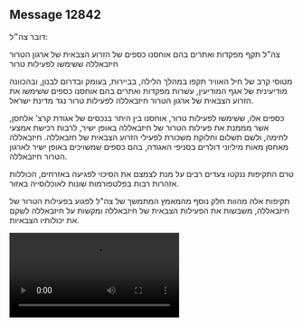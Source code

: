 ## Message 12842

דובר צה״ל:

צה"ל תקף מפקדות ואתרים בהם אוחסנו כספים של הזרוע הצבאית של ארגון הטרור חיזבאללה ששימשו לפעילות טרור

מטוסי קרב של חיל האוויר תקפו במהלך הלילה, בביירות, בעומק ובדרום לבנון, ובהכוונה מודיעינית של אגף המודיעין, עשרות מפקדות ואתרים בהם אוחסנו כספים ששימשו את הזרוע הצבאית של ארגון הטרור חיזבאללה לפעילות טרור נגד מדינת ישראל. 

כספים אלו, ששימשו לפעילות טרור, אוחסנו בין היתר בנכסים של אגודת קרצ' אלחסן, אשר מממנת את פעילות הטרור של חיזבאללה באופן ישיר, לרבות רכישת אמצעי לחימה, ולשם תשלום וחלוקת משכורת לפעילי הזרוע הצבאית של חזבאללה. 
חיזבאללה מאחסן מאות מיליוני דולרים בסניפי האגודה, בהם כספים שמשויכים באופן ישיר לארגון הטרור חיזבאללה. 

טרם התקיפות ננקטו צעדים רבים על מנת לצמצם את הסיכוי לפגיעה באזרחים, הכוללות אזהרות רבות בפלטפורמות שונות לאוכלוסייה באזור. 

תקיפות אלה מהוות חלק נוסף מהמאמץ המתמשך של צה"ל לפגוע בפעילות הטרור של חיזבאללה, משבשות את הפעילות הצבאית של חיזבאללה ומקשות על חיזבאללה לשקם את יכולותיו הצבאיות.

![Video](https://data.iron-swords.co.il/2024/October/21/12842/12842_media.mp4)
